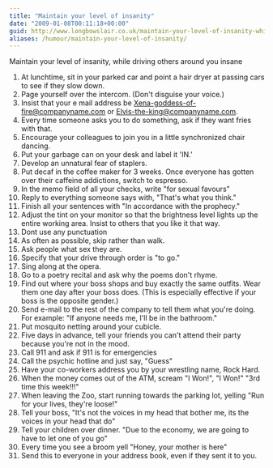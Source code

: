 ```yaml
---
title: "Maintain your level of insanity"
date: "2009-01-08T00:11:18+00:00"
guid: http://www.longbowslair.co.uk/maintain-your-level-of-insanity-while-driving-others-around-you-insane/
aliases: /humour/maintain-your-level-of-insanity/
---
```


Maintain your level of insanity, while driving others around you insane

1. At lunchtime, sit in your parked car and point a hair dryer at passing cars to see if they slow down.
2. Page yourself over the intercom. (Don't disguise your voice.)
3. Insist that your e mail address be Xena-goddess-of-fire@companyname.com or Elvis-the-king@companyname.com.
4. Every time someone asks you to do something, ask if they want fries with that.
5. Encourage your colleagues to join you in a little synchronized chair dancing.
6. Put your garbage can on your desk and label it 'IN.'
7. Develop an unnatural fear of staplers.
8. Put decaf in the coffee maker for 3 weeks. Once everyone has gotten over their caffeine addictions, switch to espresso.
9. In the memo field of all your checks, write "for sexual favours"
10. Reply to everything someone says with, "That's what you think."
11. Finish all your sentences with "In accordance with the prophecy."
12. Adjust the tint on your monitor so that the brightness level lights up the entire working area. Insist to others that you like it that way.
13. Dont use any punctuation
14. As often as possible, skip rather than walk.
15. Ask people what sex they are.
16. Specify that your drive through order is "to go."
17. Sing along at the opera.
18. Go to a poetry recital and ask why the poems don't rhyme.
19. Find out where your boss shops and buy exactly the same outfits. Wear them one day after your boss does. (This is especially effective if your boss is the opposite gender.)
20. Send e-mail to the rest of the company to tell them what you're doing. For example: "If anyone needs me, I'll be in the bathroom."
21. Put mosquito netting around your cubicle.
22. Five days in advance, tell your friends you can't attend their party because you're not in the mood.
23. Call 911 and ask if 911 is for emergencies
24. Call the psychic hotline and just say, "Guess"
25. Have your co-workers address you by your wrestling name, Rock Hard.
26. When the money comes out of the ATM, scream "I Won!", "I Won!" "3rd time this week!!!"
27. When leaving the Zoo, start running towards the parking lot, yelling "Run for your lives, they're loose!"
28. Tell your boss, "It's not the voices in my head that bother me, its the voices in your head that do"
29. Tell your children over dinner. "Due to the economy, we are going to have to let one of you go"
30. Every time you see a broom yell "Honey, your mother is here"
31. Send this to everyone in your address book, even if they sent it to you.
